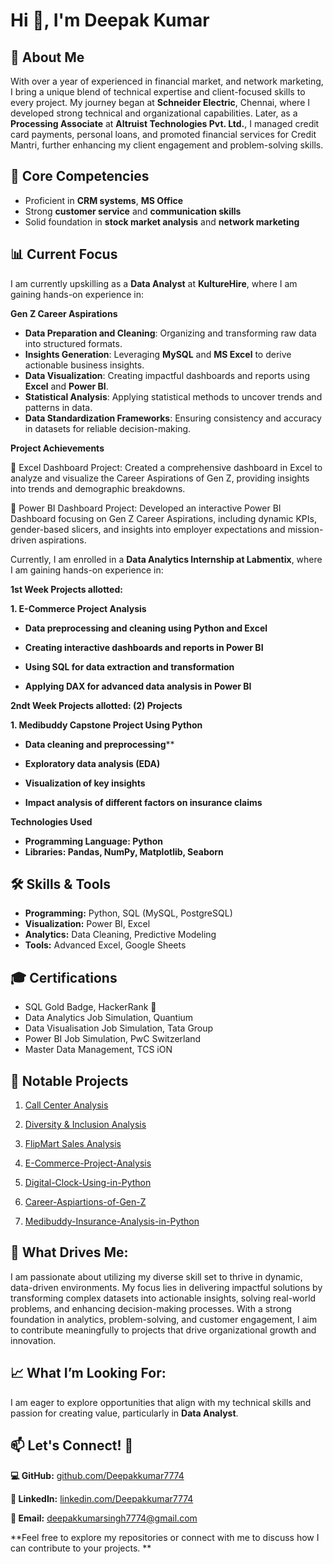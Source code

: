 # Hi 👋, I'm Deepak Kumar 

## 🌟 About Me

With over a year of experienced in financial market, and network marketing, I bring a unique blend of technical expertise and client-focused skills to every project. My journey began at **Schneider Electric**, Chennai, where I developed strong technical and organizational capabilities. Later, as a **Processing Associate** at **Altruist Technologies Pvt. Ltd.**, I managed credit card payments, personal loans, and promoted financial services for Credit Mantri, further enhancing my client engagement and problem-solving skills.


## 💼 Core Competencies

- Proficient in **CRM systems**, **MS Office**
- Strong **customer service** and **communication skills**  
- Solid foundation in **stock market analysis** and **network marketing**  


## 📊 Current Focus

I am currently upskilling as a **Data Analyst** at **KultureHire**, where I am gaining hands-on experience in: 

 **Gen Z Career Aspirations**
 
- **Data Preparation and Cleaning**: Organizing and transforming raw data into structured formats.  
- **Insights Generation**: Leveraging **MySQL** and **MS Excel** to derive actionable business insights.  
- **Data Visualization**: Creating impactful dashboards and reports using **Excel** and **Power BI**.  
- **Statistical Analysis**: Applying statistical methods to uncover trends and patterns in data.  
- **Data Standardization Frameworks**: Ensuring consistency and accuracy in datasets for reliable decision-making.

**Project Achievements**

🔹 Excel Dashboard Project:
Created a comprehensive dashboard in Excel to analyze and visualize the Career Aspirations of Gen Z, providing insights into trends and demographic breakdowns.

🔹 Power BI Dashboard Project:
Developed an interactive Power BI Dashboard focusing on Gen Z Career Aspirations, including dynamic KPIs, gender-based slicers, and insights into employer expectations and mission-driven aspirations.


Currently, I am enrolled in a **Data Analytics Internship at Labmentix**, where I am gaining hands-on experience in:

**1st Week Projects allotted:**

 **1. E-Commerce Project Analysis**

- **Data preprocessing and cleaning using Python and Excel**

- **Creating interactive dashboards and reports in Power BI**

- **Using SQL for data extraction and transformation**

- **Applying DAX for advanced data analysis in Power BI**

**2ndt Week Projects allotted: 
(2) Projects** 

 **1. Medibuddy Capstone Project Using Python**

 - **Data cleaning and preprocessing****

 - **Exploratory data analysis (EDA)**

 - **Visualization of key insights**

 - **Impact analysis of different factors on insurance claims**

 **Technologies Used**

 - **Programming Language: Python**
 - **Libraries: Pandas, NumPy, Matplotlib, Seaborn**



## 🛠️ Skills & Tools

- **Programming:** Python, SQL (MySQL, PostgreSQL)
- **Visualization:** Power BI, Excel
- **Analytics:** Data Cleaning, Predictive Modeling
- **Tools:** Advanced Excel, Google Sheets


## 🎓 Certifications

- SQL Gold Badge, HackerRank 🥇
- Data Analytics Job Simulation, Quantium
- Data Visualisation Job Simulation, Tata Group
- Power BI Job Simulation, PwC Switzerland
- Master Data Management, TCS iON


## 📂 Notable Projects

1. [Call Center Analysis](https://github.com/Deepakkumar7774/Call-Center-Analysis)
   
2. [Diversity & Inclusion Analysis](https://github.com/Deepakkumar7774/Diversity-Inclusion-Analysis)
   
3. [FlipMart Sales Analysis](https://github.com/Deepakkumar7774/FlipMart-Sales-Analysis)

4. [E-Commerce-Project-Analysis](https://github.com/Deepakkumar7774/E-Commerce-Project-Analysis)

5. [Digital-Clock-Using-in-Python](https://github.com/Deepakkumar7774/Digital-Clock-Using-in-Python)

6. [Career-Aspiartions-of-Gen-Z](https://github.com/Deepakkumar7774/Career-Aspiartions-of-Gen-Z)

7. [Medibuddy-Insurance-Analysis-in-Python](https://github.com/Deepakkumar7774/Medibuddy-Insurance-Analysis-in-Python)


## 🌟 What Drives Me:

I am passionate about utilizing my diverse skill set to thrive in dynamic, data-driven environments. My focus lies in delivering impactful solutions by transforming complex datasets into actionable insights, solving real-world problems, and enhancing decision-making processes. With a strong foundation in analytics, problem-solving, and customer engagement, I aim to contribute meaningfully to projects that drive organizational growth and innovation.


## 📈 What I’m Looking For:

I am eager to explore opportunities that align with my technical skills and passion for creating value, particularly in **Data Analyst**.


## 📫 Let's Connect! 🚀

**💻 GitHub:** [github.com/Deepakkumar7774](https://github.com/Deepakkumar7774)

**💼 LinkedIn:** [linkedin.com/Deepakkumar7774](https://linkedin.com/in/deepakkumar7774)  

**📧 Email:** deepakkumarsingh7774@gmail.com


**Feel free to explore my repositories or connect with me to discuss how I can contribute to your projects. ** 







